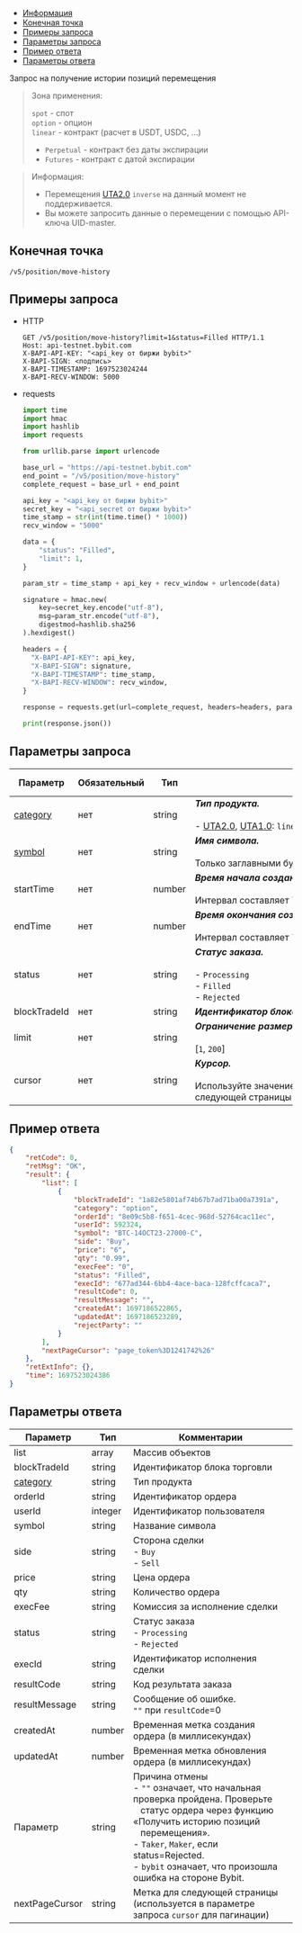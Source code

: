 - [Информация](#информация)
- [Конечная точка](#конечная-точка)
- [Примеры запроса](#примеры-запроса)
- [Параметры запроса](#параметры-запроса)
- [Пример ответа](#пример-ответа)
- [Параметры ответа](#параметры-ответа)

<a id="информация"></a>

Запрос на получение истории позиций перемещения

>Зона применения:  
>
>`spot` - спот  
>`option` - опцион  
>`linear` - контракт (расчет в USDT, USDC, ...)
>
> - `Perpetual` - контракт без даты экспирации
> - `Futures` - контракт с датой экспирации
<!-- -->
>Информация:
>
>- Перемещения [UTA2.0](<../13.Различные режимы аккаунтов.md#единый-торговый-аккаунт-2.0>) `inverse` на данный момент
> не поддерживается.
>- Вы можете запросить данные о перемещении с помощью API-ключа UID-master.

<a id="конечная-точка"></a>

## Конечная точка

`/v5/position/move-history`

<a id="примеры-запроса"></a>

## Примеры запроса

- HTTP

  ```http
  GET /v5/position/move-history?limit=1&status=Filled HTTP/1.1
  Host: api-testnet.bybit.com
  X-BAPI-API-KEY: "<api_key от биржи bybit>"
  X-BAPI-SIGN: <подпись>
  X-BAPI-TIMESTAMP: 1697523024244
  X-BAPI-RECV-WINDOW: 5000
  ```

- requests

  ```python
  import time
  import hmac
  import hashlib
  import requests

  from urllib.parse import urlencode

  base_url = "https://api-testnet.bybit.com"
  end_point = "/v5/position/move-history"
  complete_request = base_url + end_point

  api_key = "<api_key от биржи bybit>"
  secret_key = "<api_secret от биржи bybit>"
  time_stamp = str(int(time.time() * 1000))
  recv_window = "5000"

  data = {
      "status": "Filled",
      "limit": 1,
  }

  param_str = time_stamp + api_key + recv_window + urlencode(data)
  
  signature = hmac.new(
      key=secret_key.encode("utf-8"),
      msg=param_str.encode("utf-8"),
      digestmod=hashlib.sha256
  ).hexdigest()
  
  headers = {
    "X-BAPI-API-KEY": api_key,
    "X-BAPI-SIGN": signature,
    "X-BAPI-TIMESTAMP": time_stamp,
    "X-BAPI-RECV-WINDOW": recv_window,
  }

  response = requests.get(url=complete_request, headers=headers, params=data, timeout=10)

  print(response.json())
  ```

<a id="параметры-запроса"></a>

## Параметры запроса

|Параметр  	                  |Обязательный	 |Тип  	  |Комментарии &nbsp;&nbsp;&nbsp;&nbsp;&nbsp;&nbsp;&nbsp;&nbsp;&nbsp;&nbsp;&nbsp;&nbsp;&nbsp;&nbsp;&nbsp;&nbsp;&nbsp;&nbsp;&nbsp;&nbsp;&nbsp;&nbsp;&nbsp;&nbsp;&nbsp;&nbsp;&nbsp;&nbsp;&nbsp;&nbsp;&nbsp;&nbsp;&nbsp;&nbsp;&nbsp;&nbsp;&nbsp;&nbsp;&nbsp;&nbsp;&nbsp;&nbsp;&nbsp;&nbsp;&nbsp;&nbsp;&nbsp;&nbsp;&nbsp;&nbsp;&nbsp;&nbsp;&nbsp;&nbsp;&nbsp;&nbsp;&nbsp;&nbsp;&nbsp;&nbsp;&nbsp;&nbsp;&nbsp;&nbsp;&nbsp;&nbsp;&nbsp;&nbsp;&nbsp;&nbsp;&nbsp;&nbsp;&nbsp;&nbsp;&nbsp;&nbsp;&nbsp;&nbsp;&nbsp;&nbsp;&nbsp;&nbsp;&nbsp;&nbsp;&nbsp;&nbsp;&nbsp;&nbsp;&nbsp;&nbsp;&nbsp;&nbsp;&nbsp;&nbsp;&nbsp;&nbsp;&nbsp;&nbsp;&nbsp;&nbsp;&nbsp;&nbsp;&nbsp;&nbsp;&nbsp;&nbsp;&nbsp;&nbsp;&nbsp;&nbsp;&nbsp;&nbsp;&nbsp;&nbsp;&nbsp;&nbsp;&nbsp;&nbsp;&nbsp;&nbsp;&nbsp;&nbsp;&nbsp;&nbsp;&nbsp;&nbsp;&nbsp;&nbsp;&nbsp;&nbsp;&nbsp;&nbsp;&nbsp;&nbsp;               |По умолчанию|
|-----------------------------|------------|----------|---------------------------|------------|
|[category](<../19.Определения значений в запросах и ответах.md#category>)	|нет           |string    |***Тип продукта.***<br><br>- [UTA2.0](<../13.Различные режимы аккаунтов.md#единый-торговый-аккаунт-2.0>), [UTA1.0](<../13.Различные режимы аккаунтов.md#единый-торговый-аккаунт-1.0>): `linear`, `spot`, `option`  |-   |
|[symbol](<../19.Определения значений в запросах и ответах.md#symbol>)	    |нет            |string    |***Имя символа.***<br><br>Только заглавными буквами |-   |
|startTime                     |нет  |number     |***Время начала создания заказа.***<br><br> Интервал составляет 7 дней.      |-   |
|endTime                     |нет  |number     |***Время окончания создания заказа.***<br><br> Интервал составляет 7 дней.       |-   |
|status                     |нет  |string     |***Статус заказа.***<br><br>- `Processing`<br>- `Filled`<br>- `Rejected`      |-   |
|blockTradeId                     |нет  |string     |***Идентификатор блока торговли.***      |-   |
|limit                     |нет  |string     |***Ограничение размера данных на странице.***<br><br> [`1`, `200`]      |`20`   |
|cursor                     |нет  |string     |***Курсор.***<br><br>Используйте значение `nextPageCursor` из ответа для получения следующей страницы набора результатов       |-   |

<a id="пример-ответа"></a>

## Пример ответа

```json
{
    "retCode": 0,
    "retMsg": "OK",
    "result": {
        "list": [
            {
                "blockTradeId": "1a82e5801af74b67b7ad71ba00a7391a",
                "category": "option",
                "orderId": "8e09c5b8-f651-4cec-968d-52764cac11ec",
                "userId": 592324,
                "symbol": "BTC-14OCT23-27000-C",
                "side": "Buy",
                "price": "6",
                "qty": "0.99",
                "execFee": "0",
                "status": "Filled",
                "execId": "677ad344-6bb4-4ace-baca-128fcffcaca7",
                "resultCode": 0,
                "resultMessage": "",
                "createdAt": 1697186522865,
                "updatedAt": 1697186523289,
                "rejectParty": ""
            }
        ],
        "nextPageCursor": "page_token%3D1241742%26"
    },
    "retExtInfo": {},
    "time": 1697523024386
}
```

<a id="параметры-ответа"></a>

## Параметры ответа

|Параметр  |Тип       |Комментарии                                             |
|----------|----------|--------------------------------------------------------|
|list   |array      |Массив объектов                                             |
|blockTradeId   |string      |Идентификатор блока торговли                                             |
|[category](<../19.Определения значений в запросах и ответах.md#category>)   |string      |Тип продукта               |
|orderId   |string      |Идентификатор ордера                                             |
|userId   |integer      |Идентификатор пользователя                                             |
|symbol   |string      |Название символа                                             |
|side   |string      |Сторона сделки<br>- `Buy`<br>- `Sell`                                                  |
|price   |string      |Цена ордера                                             |
|qty   |string      |Количество ордера                                               |
|execFee   |string      |Комиссия за исполнение сделки                                             |
|status   |string      |Статус заказа<br>- `Processing`<br>- `Rejected`                                                  |
|execId   |string      |Идентификатор исполнения сделки                                             |
|resultCode   |string      |Код результата заказа                                       |
|resultMessage   |string      |Сообщение об ошибке.<br>`""` при `resultCode`=0                                             |
|createdAt     |number    |Временная метка создания ордера (в миллисекундах)|
|updatedAt     |number    |Временная метка обновления ордера (в миллисекундах)|
|Параметр   |string      |Причина отмены<br>- `""` означает, что начальная проверка пройдена. Проверьте<br>&nbsp;&nbsp;&nbsp;статус ордера через функцию «Получить историю позиций<br>&nbsp;&nbsp;&nbsp;перемещения».<br>- `Taker`, `Maker`, если status=Rejected.<br>- `bybit` означает, что произошла ошибка на стороне Bybit.        |
|nextPageCursor  |string       |Метка для следующей страницы (используется в параметре запроса `cursor` для пагинации)     |

